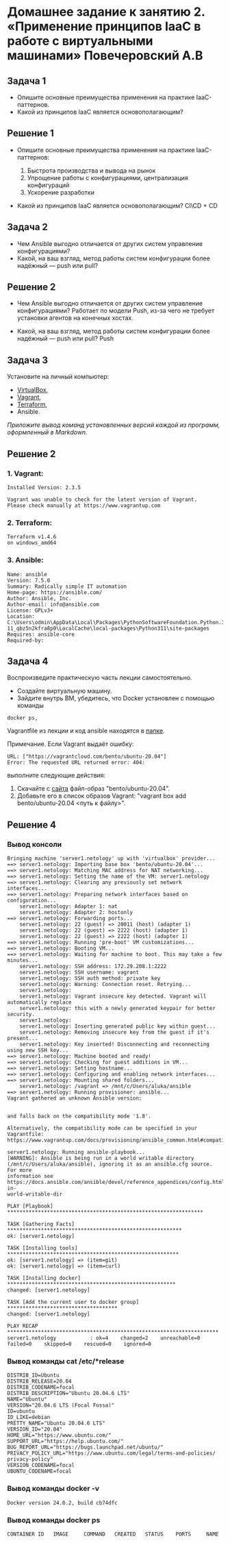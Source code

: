 # Домашнее задание к занятию 2. «Применение принципов IaaC в работе с виртуальными машинами» Повечеровский А.В


## Задача 1

- Опишите основные преимущества применения на практике IaaC-паттернов.
- Какой из принципов IaaC является основополагающим?


## Решение 1

- Опишите основные преимущества применения на практике IaaC-паттернов:
    1. Быстрота производства и вывода на рынок
    2. Упрощение работы с конфигурациями, централизация конфигураций
    3. Ускорение разработки

- Какой из принципов IaaC является основополагающим?
    CI\CD + CD


## Задача 2

- Чем Ansible выгодно отличается от других систем управление конфигурациями?
- Какой, на ваш взгляд, метод работы систем конфигурации более надёжный — push или pull?


## Решение 2

- Чем Ansible выгодно отличается от других систем управление конфигурациями?
    Работает по модели Push, из-за чего не требует установки агентов на конечных хостах.


- Какой, на ваш взгляд, метод работы систем конфигурации более надёжный — push или pull?
    Push

## Задача 3

Установите на личный компьютер:

- [VirtualBox](https://www.virtualbox.org/),
- [Vagrant](https://github.com/netology-code/devops-materials),
- [Terraform](https://github.com/netology-code/devops-materials/blob/master/README.md),
- Ansible.

*Приложите вывод команд установленных версий каждой из программ, оформленный в Markdown.*


## Решение 2

### 1. Vagrant:
    Installed Version: 2.3.5

    Vagrant was unable to check for the latest version of Vagrant.
    Please check manually at https://www.vagrantup.com

### 2. Terraform:
    Terraform v1.4.6
    on windows_amd64

### 3. Ansible:
    Name: ansible
    Version: 7.5.0
    Summary: Radically simple IT automation
    Home-page: https://ansible.com/
    Author: Ansible, Inc.
    Author-email: info@ansible.com
    License: GPLv3+
    Location: C:\Users\odmin\AppData\Local\Packages\PythonSoftwareFoundation.Python.3.  11_qbz5n2kfra8p0\LocalCache\local-packages\Python311\site-packages
    Requires: ansible-core
    Required-by:

## Задача 4 

Воспроизведите практическую часть лекции самостоятельно.

- Создайте виртуальную машину.
- Зайдите внутрь ВМ, убедитесь, что Docker установлен с помощью команды
```
docker ps,
```
Vagrantfile из лекции и код ansible находятся в [папке](https://github.com/netology-code/virt-homeworks/tree/virt-11/05-virt-02-iaac/src).

Примечание. Если Vagrant выдаёт ошибку:
```
URL: ["https://vagrantcloud.com/bento/ubuntu-20.04"]     
Error: The requested URL returned error: 404:
```

выполните следующие действия:

1. Скачайте с [сайта](https://app.vagrantup.com/bento/boxes/ubuntu-20.04) файл-образ "bento/ubuntu-20.04".
2. Добавьте его в список образов Vagrant: "vagrant box add bento/ubuntu-20.04 <путь к файлу>".


## Решение 4

###

### Вывод консоли
    Bringing machine 'server1.netology' up with 'virtualbox' provider...
    ==> server1.netology: Importing base box 'bento/ubuntu-20.04'...
    ==> server1.netology: Matching MAC address for NAT networking...
    ==> server1.netology: Setting the name of the VM: server1.netology
    ==> server1.netology: Clearing any previously set network interfaces...
    ==> server1.netology: Preparing network interfaces based on configuration...
        server1.netology: Adapter 1: nat
        server1.netology: Adapter 2: hostonly
    ==> server1.netology: Forwarding ports...
        server1.netology: 22 (guest) => 20011 (host) (adapter 1)
        server1.netology: 22 (guest) => 2222 (host) (adapter 1)
        server1.netology: 22 (guest) => 2222 (host) (adapter 1)
    ==> server1.netology: Running 'pre-boot' VM customizations...
    ==> server1.netology: Booting VM...
    ==> server1.netology: Waiting for machine to boot. This may take a few minutes...
        server1.netology: SSH address: 172.29.208.1:2222
        server1.netology: SSH username: vagrant
        server1.netology: SSH auth method: private key
        server1.netology: Warning: Connection reset. Retrying...
        server1.netology:
        server1.netology: Vagrant insecure key detected. Vagrant will automatically replace
        server1.netology: this with a newly generated keypair for better security.
        server1.netology:
        server1.netology: Inserting generated public key within guest...
        server1.netology: Removing insecure key from the guest if it's present...
        server1.netology: Key inserted! Disconnecting and reconnecting using new SSH key...
    ==> server1.netology: Machine booted and ready!
    ==> server1.netology: Checking for guest additions in VM...
    ==> server1.netology: Setting hostname...
    ==> server1.netology: Configuring and enabling network interfaces...
    ==> server1.netology: Mounting shared folders...
        server1.netology: /vagrant => /mnt/c/Users/aluka/ansible
    ==> server1.netology: Running provisioner: ansible...
    Vagrant gathered an unknown Ansible version:


    and falls back on the compatibility mode '1.8'.

    Alternatively, the compatibility mode can be specified in your Vagrantfile:
    https://www.vagrantup.com/docs/provisioning/ansible_common.html#compatibility_mode

    server1.netology: Running ansible-playbook...
    [WARNING]: Ansible is being run in a world writable directory
    (/mnt/c/Users/aluka/ansible), ignoring it as an ansible.cfg source. For more
    information see
    https://docs.ansible.com/ansible/devel/reference_appendices/config.html#cfg-in-
    world-writable-dir

    PLAY [Playbook] ****************************************************************

    TASK [Gathering Facts] *********************************************************
    ok: [server1.netology]

    TASK [Installing tools] ********************************************************
    ok: [server1.netology] => (item=git)
    ok: [server1.netology] => (item=curl)

    TASK [Installing docker] *******************************************************
    changed: [server1.netology]

    TASK [Add the current user to docker group] ************************************
    changed: [server1.netology]

    PLAY RECAP *********************************************************************
    server1.netology           : ok=4    changed=2    unreachable=0    failed=0    skipped=0    rescued=0    ignored=0

### Вывод команды cat /etc/*release
    DISTRIB_ID=Ubuntu
    DISTRIB_RELEASE=20.04
    DISTRIB_CODENAME=focal
    DISTRIB_DESCRIPTION="Ubuntu 20.04.6 LTS"
    NAME="Ubuntu"
    VERSION="20.04.6 LTS (Focal Fossa)"
    ID=ubuntu
    ID_LIKE=debian
    PRETTY_NAME="Ubuntu 20.04.6 LTS"
    VERSION_ID="20.04"
    HOME_URL="https://www.ubuntu.com/"
    SUPPORT_URL="https://help.ubuntu.com/"
    BUG_REPORT_URL="https://bugs.launchpad.net/ubuntu/"
    PRIVACY_POLICY_URL="https://www.ubuntu.com/legal/terms-and-policies/    privacy-policy"
    VERSION_CODENAME=focal
    UBUNTU_CODENAME=focal
### Вывод команды docker -v

    Docker version 24.0.2, build cb74dfc

### Вывод команды docker ps

    CONTAINER ID   IMAGE     COMMAND   CREATED   STATUS    PORTS     NAME
    